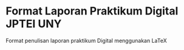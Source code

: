 # Format Laporan Praktikum Digital JPTEI UNY

Format penulisan laporan praktikum Digital menggunakan LaTeX